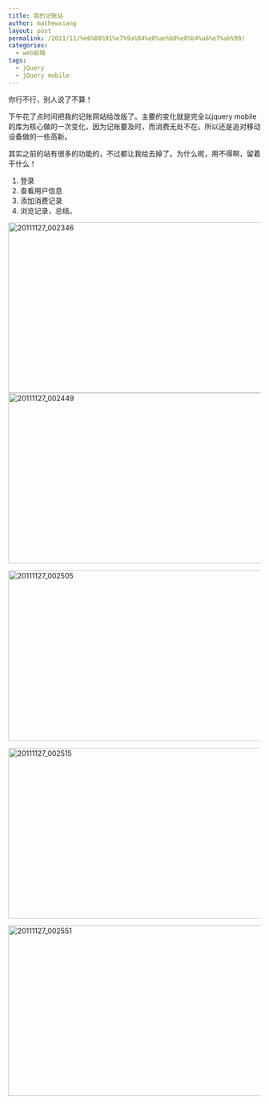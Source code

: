 ```yaml
---
title: 我的记账站
author: mathewxiang
layout: post
permalink: /2011/11/%e6%88%91%e7%9a%84%e8%ae%b0%e8%b4%a6%e7%ab%99/
categories:
  - web前端
tags:
  - jQuery
  - jQuery mobile
---
```

你行不行，别人说了不算！

下午花了点时间把我的记账网站给改版了。主要的变化就是完全以jquery mobile的库为核心做的一次变化，因为记账要及时，而消费无处不在。所以还是追对移动设备做的一些高新。

其实之前的站有很多的功能的，不过都让我给去掉了。为什么呢，用不得啊，留着干什么！

1.  登录
2.  查看用户信息
3.  添加消费记录
4.  浏览记录，总结。

<!--more-->

[<img style="background-image: none; border-bottom: 0px; border-left: 0px; padding-left: 0px; padding-right: 0px; display: inline; border-top: 0px; border-right: 0px; padding-top: 0px" title="20111127_002346" border="0" alt="20111127_002346" src="http://www.yyxzy.org/wp-content/uploads/2011/11/20111127_002346_thumb.jpg" width="560" height="340" />][1][<img style="background-image: none; border-bottom: 0px; border-left: 0px; padding-left: 0px; padding-right: 0px; display: inline; border-top: 0px; border-right: 0px; padding-top: 0px" title="20111127_002449" border="0" alt="20111127_002449" src="http://www.yyxzy.org/wp-content/uploads/2011/11/20111127_002449_thumb.jpg" width="560" height="340" />][2]

[<img style="background-image: none; border-bottom: 0px; border-left: 0px; padding-left: 0px; padding-right: 0px; display: inline; border-top: 0px; border-right: 0px; padding-top: 0px" title="20111127_002505" border="0" alt="20111127_002505" src="http://www.yyxzy.org/wp-content/uploads/2011/11/20111127_002505_thumb.jpg" width="560" height="340" />][3]

[<img style="background-image: none; border-bottom: 0px; border-left: 0px; padding-left: 0px; padding-right: 0px; display: inline; border-top: 0px; border-right: 0px; padding-top: 0px" title="20111127_002515" border="0" alt="20111127_002515" src="http://www.yyxzy.org/wp-content/uploads/2011/11/20111127_002515_thumb.jpg" width="560" height="340" />][4]

[<img style="background-image: none; border-bottom: 0px; border-left: 0px; padding-left: 0px; padding-right: 0px; display: inline; border-top: 0px; border-right: 0px; padding-top: 0px" title="20111127_002551" border="0" alt="20111127_002551" src="http://www.yyxzy.org/wp-content/uploads/2011/11/20111127_002551_thumb.jpg" width="560" height="340" />][5]

 [1]: http://www.yyxzy.org/wp-content/uploads/2011/11/20111127_002346.jpg
 [2]: http://www.yyxzy.org/wp-content/uploads/2011/11/20111127_002449.jpg
 [3]: http://www.yyxzy.org/wp-content/uploads/2011/11/20111127_002505.jpg
 [4]: http://www.yyxzy.org/wp-content/uploads/2011/11/20111127_002515.jpg
 [5]: http://www.yyxzy.org/wp-content/uploads/2011/11/20111127_002551.jpg